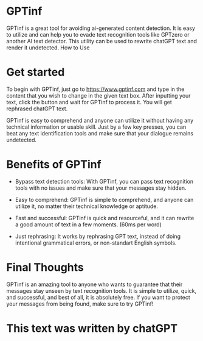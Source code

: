 # GPTinf

GPTinf is a great tool for avoiding ai-generated content detection. It is easy to utilize and can help you to evade text recognition tools like GPTzero or another AI text detector. This utility can be used to rewrite chatGPT text and render it undetected.
How to Use

# Get started
To begin with GPTinf, just go to https://www.gptinf.com and type in the content that you wish to change in the given text box. After inputting your text, click the button and wait for GPTinf to process it. You will get rephrased chatGPT text.

GPTinf is easy to comprehend and anyone can utilize it without having any technical information or usable skill. Just by a few key presses, you can beat any text identification tools and make sure that your dialogue remains undetected.


# Benefits of GPTinf

- Bypass text detection tools: With GPTinf, you can pass text recognition tools with no issues and make sure that your messages stay hidden.

- Easy to comprehend: GPTinf is simple to comprehend, and anyone can utilize it, no matter their technical knowledge or aptitude.

- Fast and successful: GPTinf is quick and resourceful, and it can rewrite a good amount of text in a few moments. (60ms per word)

- Just rephrasing: It works by rephrasing GPT text, instead of doing intentional grammatical errors, or non-standart English symbols.




# Final Thoughts

GPTinf is an amazing tool to anyone who wants to guarantee that their messages stay unseen by text recognition tools. It is simple to utilize, quick, and successful, and best of all, it is absolutely free. If you want to protect your messages from being found, make sure to try GPTinf!

# This text was written by chatGPT
